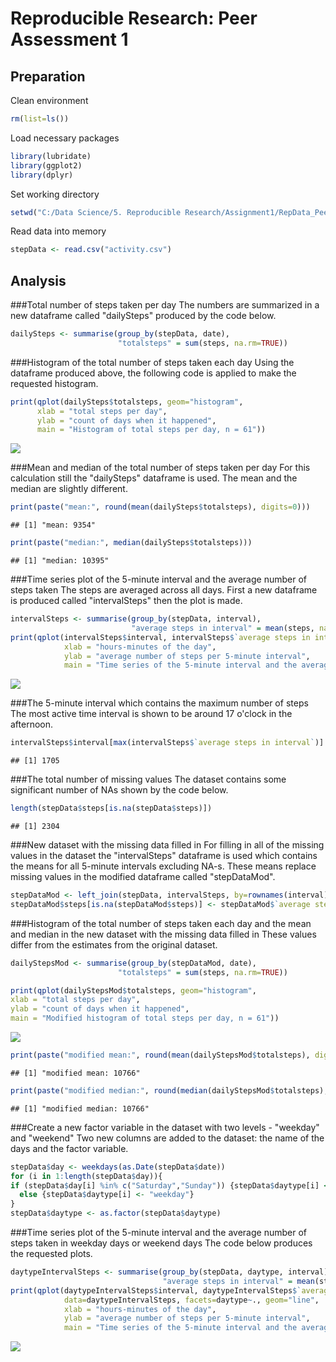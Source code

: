 # Reproducible Research: Peer Assessment 1
## Preparation
Clean environment

```r
rm(list=ls())
```
Load necessary packages 

```r
library(lubridate)
library(ggplot2)
library(dplyr)
```
Set working directory

```r
setwd("C:/Data Science/5. Reproducible Research/Assignment1/RepData_PeerAssessment1")
```
Read data into memory

```r
stepData <- read.csv("activity.csv")
```

## Analysis
###Total number of steps taken per day
The numbers are summarized in a new dataframe called "dailySteps" produced by the code below.

```r
dailySteps <- summarise(group_by(stepData, date), 
                        "totalsteps" = sum(steps, na.rm=TRUE))
```

###Histogram of the total number of steps taken each day
Using the dataframe produced above, the following code is applied to make the requested histogram.

```r
print(qplot(dailySteps$totalsteps, geom="histogram", 
      xlab = "total steps per day", 
      ylab = "count of days when it happened",
      main = "Histogram of total steps per day, n = 61"))
```

![](PA1_template_files/figure-html/unnamed-chunk-6-1.png) 

###Mean and median of the total number of steps taken per day
For this calculation still the "dailySteps" dataframe is used. The mean and the median are slightly different. 

```r
print(paste("mean:", round(mean(dailySteps$totalsteps), digits=0)))
```

```
## [1] "mean: 9354"
```

```r
print(paste("median:", median(dailySteps$totalsteps)))
```

```
## [1] "median: 10395"
```

###Time series plot of the 5-minute interval and the average number of steps taken
The steps are averaged across all days.
First a new dataframe is produced called "intervalSteps" then the plot is made.

```r
intervalSteps <- summarise(group_by(stepData, interval), 
                           "average steps in interval" = mean(steps, na.rm=TRUE))
print(qplot(intervalSteps$interval, intervalSteps$`average steps in interval`, data=intervalSteps, geom="line",
            xlab = "hours-minutes of the day", 
            ylab = "average number of steps per 5-minute interval",
            main = "Time series of the 5-minute interval and the average number of steps taken"))
```

![](PA1_template_files/figure-html/unnamed-chunk-8-1.png) 

###The 5-minute interval which contains the maximum number of steps
The most active time interval is shown to be around 17 o'clock in the afternoon.

```r
intervalSteps$interval[max(intervalSteps$`average steps in interval`)]
```

```
## [1] 1705
```

###The total number of missing values
The dataset contains some significant number of NAs shown by the code below.

```r
length(stepData$steps[is.na(stepData$steps)])
```

```
## [1] 2304
```

###New dataset with the missing data filled in
For filling in all of the missing values in the dataset the "intervalSteps" dataframe is used which contains the means for all 5-minute intervals excluding NA-s. These means replace missing values in the modified dataframe called "stepDataMod".

```r
stepDataMod <- left_join(stepData, intervalSteps, by=rownames(interval))
stepDataMod$steps[is.na(stepDataMod$steps)] <- stepDataMod$`average steps in interval`
```

###Histogram of the total number of steps taken each day and the mean and median in the new dataset with the missing data filled in
These values differ from the estimates from the original dataset.

```r
dailyStepsMod <- summarise(group_by(stepDataMod, date), 
                        "totalsteps" = sum(steps, na.rm=TRUE))

print(qplot(dailyStepsMod$totalsteps, geom="histogram", 
xlab = "total steps per day", 
ylab = "count of days when it happened",
main = "Modified histogram of total steps per day, n = 61"))
```

![](PA1_template_files/figure-html/unnamed-chunk-12-1.png) 

```r
print(paste("modified mean:", round(mean(dailyStepsMod$totalsteps), digits=0)))
```

```
## [1] "modified mean: 10766"
```

```r
print(paste("modified median:", round(median(dailyStepsMod$totalsteps), digits=0)))
```

```
## [1] "modified median: 10766"
```

###Create a new factor variable in the dataset with two levels - "weekday" and "weekend"
Two new columns are added to the dataset: the name of the days and the factor variable.

```r
stepData$day <- weekdays(as.Date(stepData$date))
for (i in 1:length(stepData$day)){
if (stepData$day[i] %in% c("Saturday","Sunday")) {stepData$daytype[i] <- "weekend"} 
  else {stepData$daytype[i] <- "weekday"}
}
stepData$daytype <- as.factor(stepData$daytype)
```

###Time series plot of the 5-minute interval and the average number of steps taken in weekday days or weekend days
The code below produces the requested plots.

```r
daytypeIntervalSteps <- summarise(group_by(stepData, daytype, interval), 
                                  "average steps in interval" = mean(steps, na.rm=TRUE))
print(qplot(daytypeIntervalSteps$interval, daytypeIntervalSteps$`average steps in interval`, 
            data=daytypeIntervalSteps, facets=daytype~., geom="line",
            xlab = "hours-minutes of the day", 
            ylab = "average number of steps per 5-minute interval",
            main = "Time series of the 5-minute interval and the average number of steps taken"))
```

![](PA1_template_files/figure-html/unnamed-chunk-14-1.png) 
